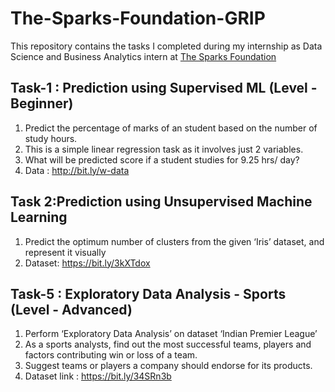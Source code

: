 # The-Sparks-Foundation-GRIP

This repository contains the tasks I completed during my internship as Data Science and Business Analytics intern at [The Sparks Foundation](https://www.thesparksfoundationsingapore.org/) 

## Task-1 : Prediction using Supervised ML (Level - Beginner)

1. Predict the percentage of marks of an student based on the number of study hours. 
2. This is a simple linear regression task as it involves just 2 variables.
3. What will be predicted score if a student studies for 9.25 hrs/ day?
4. Data : http://bit.ly/w-data

## Task 2:Prediction using Unsupervised Machine Learning

1. Predict the optimum number of clusters from the given ‘Iris’ dataset, and represent it visually
2. Dataset: https://bit.ly/3kXTdox

## Task-5 : Exploratory Data Analysis - Sports (Level - Advanced)
1. Perform ‘Exploratory Data Analysis’ on dataset ‘Indian Premier League’
2. As a sports analysts, find out the most successful teams, players and factors contributing win or loss of a team.
3. Suggest teams or players a company should endorse for its products.
4. Dataset link : https://bit.ly/34SRn3b
